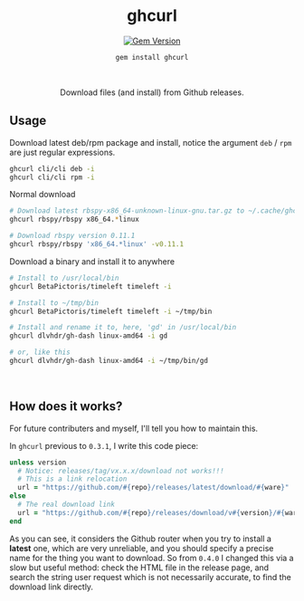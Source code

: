 <div align="center">

# ghcurl

[![Gem Version](https://badge.fury.io/rb/ghcurl.svg)](https://rubygems.org/gems/ghcurl) 

```bash
gem install ghcurl
```

<br>

Download files (and install) from Github releases.

</div>

## Usage

Download latest deb/rpm package and install, notice the argument `deb` / `rpm` are just regular expressions.
```bash
ghcurl cli/cli deb -i
ghcurl cli/cli rpm -i
```

Normal download
```bash
# Download latest rbspy-x86_64-unknown-linux-gnu.tar.gz to ~/.cache/ghcurl
ghcurl rbspy/rbspy x86_64.*linux

# Download rbspy version 0.11.1 
ghcurl rbspy/rbspy 'x86_64.*linux' -v0.11.1
```

Download a binary and install it to anywhere
```bash
# Install to /usr/local/bin
ghcurl BetaPictoris/timeleft timeleft -i 

# Install to ~/tmp/bin
ghcurl BetaPictoris/timeleft timeleft -i ~/tmp/bin

# Install and rename it to, here, 'gd' in /usr/local/bin
ghcurl dlvhdr/gh-dash linux-amd64 -i gd

# or, like this
ghcurl dlvhdr/gh-dash linux-amd64 -i ~/tmp/bin/gd
```

<br>

## How does it works?

For future contributers and myself, I'll tell you how to maintain this.

In `ghcurl` previous to `0.3.1`, I write this code piece:
```ruby
unless version  
  # Notice: releases/tag/vx.x.x/download not works!!!
  # This is a link relocation
  url = "https://github.com/#{repo}/releases/latest/download/#{ware}"
else
  # The real download link
  url = "https://github.com/#{repo}/releases/download/v#{version}/#{ware}"
end
```

As you can see, it considers the Github router when you try to install a **latest** one, which are very unreliable, and you should specify a precise name for the thing you want to download. So from `0.4.0` I changed this via a slow but useful method: check the HTML file in the release page, and search the string user request which is not necessarily accurate, to find the download link directly.
